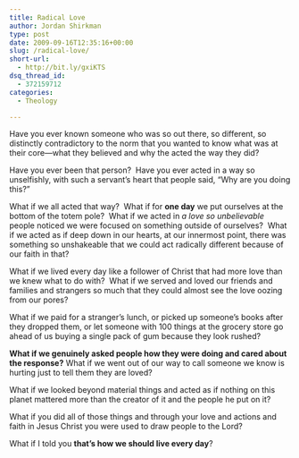 ```yaml
---
title: Radical Love
author: Jordan Shirkman
type: post
date: 2009-09-16T12:35:16+00:00
slug: /radical-love/
short-url:
  - http://bit.ly/gxiKTS
dsq_thread_id:
  - 372159712
categories:
  - Theology

---
```

Have you ever known someone who was so out there, so different, so distinctly contradictory to the norm that you wanted to know what was at their core—what they believed and why the acted the way they did?

Have you ever been that person?  Have you ever acted in a way so unselfishly, with such a servant’s heart that people said, “Why are you doing this?”

What if we all acted that way?  What if for **one day** we put ourselves at the bottom of the totem pole?  What if we acted in _a love so unbelievable_ people noticed we were focused on something outside of ourselves?  What if we acted as if deep down in our hearts, at our innermost point, there was something so unshakeable that we could act radically different because of our faith in that?

What if we lived every day like a follower of Christ that had more love than we knew what to do with?  What if we served and loved our friends and families and strangers so much that they could almost see the love oozing from our pores?

What if we paid for a stranger’s lunch, or picked up someone’s books after they dropped them, or let someone with 100 things at the grocery store go ahead of us buying a single pack of gum because they look rushed?

**What if we genuinely asked people how they were doing and cared about the response?** What if we went out of our way to call someone we know is hurting just to tell them they are loved?

What if we looked beyond material things and acted as if nothing on this planet mattered more than the creator of it and the people he put on it?

What if you did all of those things and through your love and actions and faith in Jesus Christ you were used to draw people to the Lord?

What if I told you **that’s how we should live every day**?